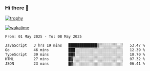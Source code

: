 ### Hi there 👋

[![trophy](https://github-profile-trophy.vercel.app/?username=cxnky&theme=dracula)](https://github.com/ryo-ma/github-profile-trophy)

[![wakatime](https://wakatime.com/badge/user/1c39c599-5497-41b9-a5be-2c4676e7fd23.svg)](https://wakatime.com/@1c39c599-5497-41b9-a5be-2c4676e7fd23)
<!--START_SECTION:waka-->

```txt
From: 01 May 2025 - To: 08 May 2025

JavaScript   3 hrs 19 mins   █████████████▒░░░░░░░░░░░   53.47 %
Go           46 mins         ███░░░░░░░░░░░░░░░░░░░░░░   12.39 %
TypeScript   39 mins         ██▓░░░░░░░░░░░░░░░░░░░░░░   10.70 %
HTML         27 mins         █▓░░░░░░░░░░░░░░░░░░░░░░░   07.32 %
JSON         23 mins         █▓░░░░░░░░░░░░░░░░░░░░░░░   06.41 %
```

<!--END_SECTION:waka-->
